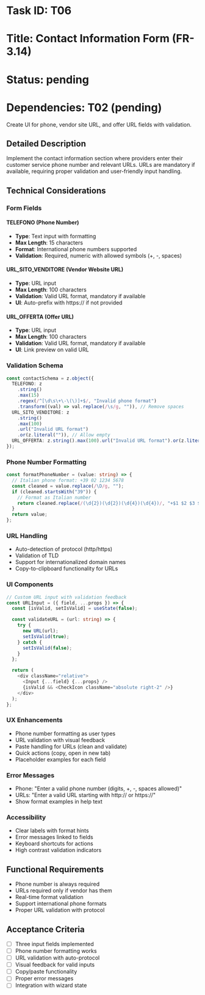 # Task ID: T06

# Title: Contact Information Form (FR-3.14)

# Status: pending

# Dependencies: T02 (pending)

Create UI for phone, vendor site URL, and offer URL fields with validation.

## Detailed Description

Implement the contact information section where providers enter their customer service phone number and relevant URLs. URLs are mandatory if available, requiring proper validation and user-friendly input handling.

## Technical Considerations

### Form Fields

#### TELEFONO (Phone Number)

- **Type**: Text input with formatting
- **Max Length**: 15 characters
- **Format**: International phone numbers supported
- **Validation**: Required, numeric with allowed symbols (+, -, spaces)

#### URL_SITO_VENDITORE (Vendor Website URL)

- **Type**: URL input
- **Max Length**: 100 characters
- **Validation**: Valid URL format, mandatory if available
- **UI**: Auto-prefix with https:// if not provided

#### URL_OFFERTA (Offer URL)

- **Type**: URL input
- **Max Length**: 100 characters
- **Validation**: Valid URL format, mandatory if available
- **UI**: Link preview on valid URL

### Validation Schema

```typescript
const contactSchema = z.object({
  TELEFONO: z
    .string()
    .max(15)
    .regex(/^[\d\s\+\-\(\)]+$/, "Invalid phone format")
    .transform((val) => val.replace(/\s/g, "")), // Remove spaces
  URL_SITO_VENDITORE: z
    .string()
    .max(100)
    .url("Invalid URL format")
    .or(z.literal("")), // Allow empty
  URL_OFFERTA: z.string().max(100).url("Invalid URL format").or(z.literal("")), // Allow empty
});
```

### Phone Number Formatting

```typescript
const formatPhoneNumber = (value: string) => {
  // Italian phone format: +39 02 1234 5678
  const cleaned = value.replace(/\D/g, "");
  if (cleaned.startsWith("39")) {
    // Format as Italian number
    return cleaned.replace(/(\d{2})(\d{2})(\d{4})(\d{4})/, "+$1 $2 $3 $4");
  }
  return value;
};
```

### URL Handling

- Auto-detection of protocol (http/https)
- Validation of TLD
- Support for internationalized domain names
- Copy-to-clipboard functionality for URLs

### UI Components

```typescript
// Custom URL input with validation feedback
const URLInput = ({ field, ...props }) => {
  const [isValid, setIsValid] = useState(false);

  const validateURL = (url: string) => {
    try {
      new URL(url);
      setIsValid(true);
    } catch {
      setIsValid(false);
    }
  };

  return (
    <div className="relative">
      <Input {...field} {...props} />
      {isValid && <CheckIcon className="absolute right-2" />}
    </div>
  );
};
```

### UX Enhancements

- Phone number formatting as user types
- URL validation with visual feedback
- Paste handling for URLs (clean and validate)
- Quick actions (copy, open in new tab)
- Placeholder examples for each field

### Error Messages

- Phone: "Enter a valid phone number (digits, +, -, spaces allowed)"
- URLs: "Enter a valid URL starting with http:// or https://"
- Show format examples in help text

### Accessibility

- Clear labels with format hints
- Error messages linked to fields
- Keyboard shortcuts for actions
- High contrast validation indicators

## Functional Requirements

- Phone number is always required
- URLs required only if vendor has them
- Real-time format validation
- Support international phone formats
- Proper URL validation with protocol

## Acceptance Criteria

- [ ] Three input fields implemented
- [ ] Phone number formatting works
- [ ] URL validation with auto-protocol
- [ ] Visual feedback for valid inputs
- [ ] Copy/paste functionality
- [ ] Proper error messages
- [ ] Integration with wizard state
